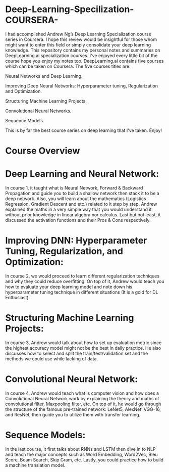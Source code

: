 # Deep-Learning-Specilization-COURSERA-

I had accomplished Andrew Ng’s Deep Learning Specialization course series in Coursera. I hope this review would be insightful for those whom might want to enter this field or simply consolidate your deep learning knowledge.
This repository contains my personal notes and summaries on DeepLearning.ai specialization courses. I've enjoyed every little bit of the course hope you enjoy my notes too.
DeepLearning.ai contains five courses which can be taken on Coursera. The five courses titles are:

Neural Networks and Deep Learning.

Improving Deep Neural Networks: Hyperparameter tuning, Regularization and Optimization.

Structuring Machine Learning Projects.

Convolutional Neural Networks.

Sequence Models.

This is by far the best course series on deep learning that I've taken. Enjoy!

# Course Overview

# Deep Learning and Neural Network:
In course 1, it taught what is Neural Network, Forward & Backward Propagation and guide you to build a shallow network then stack it to be a deep network. Also, you will learn about the mathematics (Logistics Regression, Gradient Descent and etc.) related to it step by step. Andrew explained the maths in a very simple way that you would understand it without prior knowledge in linear algebra nor calculus. Last but not least, it discussed the activation functions and their Pros & Cons respectively.

# Improving DNN: Hyperparameter Tuning, Regularization, and Optimization:
In course 2, we would proceed to learn different regularization techniques and why they could reduce overfitting. On top of it, Andrew would teach you how to evaluate your deep learning model and note down his hyperparameter tuning technique in different situations (It is a gold for DL Enthusiast).

# Structuring Machine Learning Projects:
In course 3, Andrew would talk about how to set up evaluation metric since the highest accuracy model might not be the best in daily practice. He also discusses how to select and split the train/test/validation set and the methods we could use while lacking of data.

# Convolutional Neural Network:
In course 4, Andrew would teach what is computer vision and how does a Convolutional Neural Network work by explaining the theory and maths of convolutional filter, Maxpooling filter, etc. On top of it, he would go through the structure of the famous pre-trained network: LeNet5, AlexNet’ VGG-16, and ResNet, then guide you to utilize them with transfer learning.

# Sequence Models:
In the last course, it first talks about RNNs and LSTM then dive in to NLP and teach the major concepts such as Word Embedding, Word2Vec, Bleu Score, Beam Search, Skip Gram, etc. Lastly, you could practice how to build a machine translation model.

